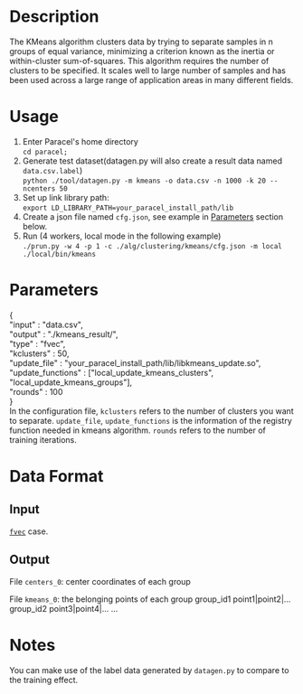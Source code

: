 # Description
The KMeans algorithm clusters data by trying to separate samples in n groups of equal variance, minimizing a criterion known as the inertia <inertia> or within-cluster sum-of-squares. This algorithm requires the number of clusters to be specified. It scales well to large number of samples and has been used across a large range of application areas in many different fields.

# Usage
1. Enter Paracel's home directory  
```cd paracel;``` 
1. Generate test dataset(datagen.py will also create a result data named `data.csv.label`)   
```python ./tool/datagen.py -m kmeans -o data.csv -n 1000 -k 20 --ncenters 50```
2. Set up link library path:  
```export LD_LIBRARY_PATH=your_paracel_install_path/lib```    
3. Create a json file named `cfg.json`, see example in [Parameters](#parameters) section below.  
4. Run (4 workers, local mode in the following example)  
```./prun.py -w 4 -p 1 -c ./alg/clustering/kmeans/cfg.json -m local ./local/bin/kmeans```

# Parameters
{  
    "input" : "data.csv",  
    "output" : "./kmeans_result/",  
    "type" : "fvec",  
    "kclusters" : 50,  
    "update_file" : "your_paracel_install_path/lib/libkmeans_update.so",  
    "update_functions" : ["local_update_kmeans_clusters", "local_update_kmeans_groups"],  
    "rounds" : 100  
}  
In the configuration file, `kclusters` refers to the number of clusters you want to separate. `update_file`, `update_functions` is the information of the registry function needed in kmeans algorithm. `rounds` refers to the number of training iterations.


# Data Format
## Input
[`fvec`](http://paracel.io/docs/api_reference.html#load) case.

## Output
File `centers_0`: center coordinates of each group

File `kmeans_0`: the belonging points of each group
group_id1 point1|point2|...
group_id2 point3|point4|...
...

# Notes
You can make use of the label data generated by `datagen.py` to compare to the training effect.
